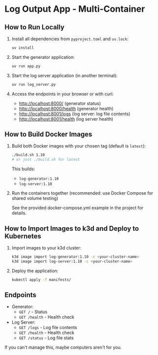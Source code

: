# Log Output App - Multi-Container

## How to Run Locally

1. Install all dependencies from `pyproject.toml` and `uv.lock`:

   ```bash
   uv install
   ```

2. Start the generator application:

   ```bash
   uv run app.py
   ```

3. Start the log server application (in another terminal):

   ```bash
   uv run log_server.py
   ```

4. Access the endpoints in your browser or with curl:

   - [http://localhost:8000/](http://localhost:8000/)  (generator status)
   - [http://localhost:8000/health](http://localhost:8000/health)  (generator health)
   - [http://localhost:8001/logs](http://localhost:8001/logs)  (log server: log file contents)
   - [http://localhost:8001/health](http://localhost:8001/health)  (log server health)

## How to Build Docker Images

1. Build both Docker images with your chosen tag (default is `latest`):

   ```bash
   ./build.sh 1.10
   # or just ./build.sh for latest
   ```

   This builds:
   - `log-generator:1.10`
   - `log-server:1.10`

2. Run the containers together (recommended: use Docker Compose for shared volume testing)

   See the provided docker-compose.yml example in the project for details.

## How to Import Images to k3d and Deploy to Kubernetes

1. Import images to your k3d cluster:

   ```bash
   k3d image import log-generator:1.10 -c <your-cluster-name>
   k3d image import log-server:1.10 -c <your-cluster-name>
   ```

2. Deploy the application:

   ```bash
   kubectl apply -f manifests/
   ```

## Endpoints

- Generator:
  - `GET /` - Status
  - `GET /health` - Health check
- Log Server:
  - `GET /logs` - Log file contents
  - `GET /health` - Health check
  - `GET /status` - Log file stats

If you can't manage this, maybe computers aren't for you.
